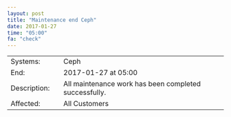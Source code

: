 ```yaml
---
layout: post
title: "Maintenance end Ceph"
date: 2017-01-27
time: "05:00"
fa: "check"
---
```


|                   |   |                                                                      |
|-------------------|---|----------------------------------------------------------------------|
| Systems:          |   | Ceph                                                               |
| End:              |   | 2017-01-27 at 05:00                                              |
| Description:      |   | All maintenance work has been completed successfully.               |
| Affected:         |   | All Customers                                                  |
